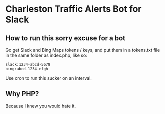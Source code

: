 # Charleston Traffic Alerts Bot for Slack

## How to run this sorry excuse for a bot
Go get Slack and Bing Maps tokens / keys, and put them in a tokens.txt file in the same folder as index.php, like so:
```
slack:1234-abcd-5678
bing:abcd-1234-efgh
```

Use cron to run this sucker on an interval.

## Why PHP?
Because I knew you would hate it.
